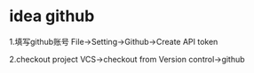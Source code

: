# idea github
1.填写github账号
File->Setting->Github->Create API token

2.checkout project
VCS->checkout from Version control->github